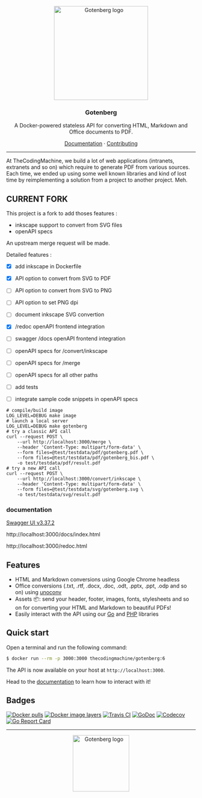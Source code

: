 <p align="center">
    <img src="https://user-images.githubusercontent.com/8983173/69229423-ac731300-0b85-11ea-8c2e-2cc00ecdb269.PNG" alt="Gotenberg logo" width="250" height="250" />
</p>
<h3 align="center">Gotenberg</h3>
<p align="center">A Docker-powered stateless API for converting HTML, Markdown and Office documents to PDF.</p>
<p align="center"><a href="https://thecodingmachine.github.io/gotenberg">Documentation</a> &#183; <a href="/.github/CONTRIBUTING.md">Contributing</a></p>

---

At TheCodingMachine, we build a lot of web applications (intranets, extranets and so on) which require to generate PDF from various sources. Each time, we ended up using some well known libraries and kind of lost time by reimplementing a solution from a project to another project. Meh.

## CURRENT FORK

This project is a fork to add thoses features :
* inkscape support to convert from SVG files
* openAPI specs

An upstream merge request will be made.

Detailed features :
* [x] add inkscape in Dockerfile
* [x] API option to convert from SVG to PDF
* [ ] API option to convert from SVG to PNG
* [ ] API option to set PNG dpi
* [ ] document inkscape SVG convertion
* [x] /redoc openAPI frontend integration
* [ ] swagger /docs openAPI frontend integration
* [ ] openAPI specs for /convert/inkscape
* [ ] openAPI specs for /merge
* [ ] openAPI specs for all other paths
* [ ] add tests
* [ ] integrate sample code snippets in openAPI specs



```shell
# compile/build image
LOG_LEVEL=DEBUG make image
# launch a local server
LOG_LEVEL=DEBUG make gotenberg
# try a classic API call
curl --request POST \
    --url http://localhost:3000/merge \
    --header 'Content-Type: multipart/form-data' \
    --form files=@test/testdata/pdf/gotenberg.pdf \
    --form files=@test/testdata/pdf/gotenberg_bis.pdf \
    -o test/testdata/pdf/result.pdf
# try a new API call
curl --request POST \
    --url http://localhost:3000/convert/inkscape \
    --header 'Content-Type: multipart/form-data' \
    --form files=@test/testdata/svg/gotenberg.svg \
    -o test/testdata/svg/result.pdf
```

### documentation

[Swagger UI v3.37.2](https://github.com/swagger-api/swagger-ui/releases/tag/v3.37.2)


http://localhost:3000/docs/index.html

http://localhost:3000/redoc.html

## Features

* HTML and Markdown conversions using Google Chrome headless
* Office conversions (.txt, .rtf, .docx, .doc, .odt, .pptx, .ppt, .odp and so on) using [unoconv](https://github.com/dagwieers/unoconv)
* Assets :package:: send your header, footer, images, fonts, stylesheets and so on for converting your HTML and Markdown to beautiful PDFs!
* Easily interact with the API using our [Go](https://github.com/thecodingmachine/gotenberg-go-client) and [PHP](https://github.com/thecodingmachine/gotenberg-php-client) libraries

## Quick start

Open a terminal and run the following command:

```bash
$ docker run --rm -p 3000:3000 thecodingmachine/gotenberg:6
```

The API is now available on your host at `http://localhost:3000`.

Head to the [documentation](https://thecodingmachine.github.io/gotenberg)
to learn how to interact with it!

## Badges

[![Docker pulls](https://img.shields.io/docker/pulls/thecodingmachine/gotenberg)](https://hub.docker.com/r/thecodingmachine/gotenberg)
[![Docker image layers](https://images.microbadger.com/badges/image/thecodingmachine/gotenberg:6.svg)](https://microbadger.com/images/thecodingmachine/gotenberg:6)
[![Travis CI](https://travis-ci.org/thecodingmachine/gotenberg.svg?branch=master)](https://travis-ci.org/thecodingmachine/gotenberg)
[![GoDoc](https://godoc.org/github.com/thecodingmachine/gotenberg?status.svg)](https://godoc.org/github.com/thecodingmachine/gotenberg)
[![Codecov](https://codecov.io/gh/thecodingmachine/gotenberg/branch/master/graph/badge.svg)](https://codecov.io/gh/thecodingmachine/gotenberg)
[![Go Report Card](https://goreportcard.com/badge/github.com/thecodingmachine/gotenberg)](https://goreportcard.com/report/thecodingmachine/gotenberg)

---

<p align="center">
    <img src="https://user-images.githubusercontent.com/8983173/50009948-84b01e00-ffb8-11e8-850b-fc240382c626.png" alt="Gotenberg logo" width="150" height="150" />
</p>
